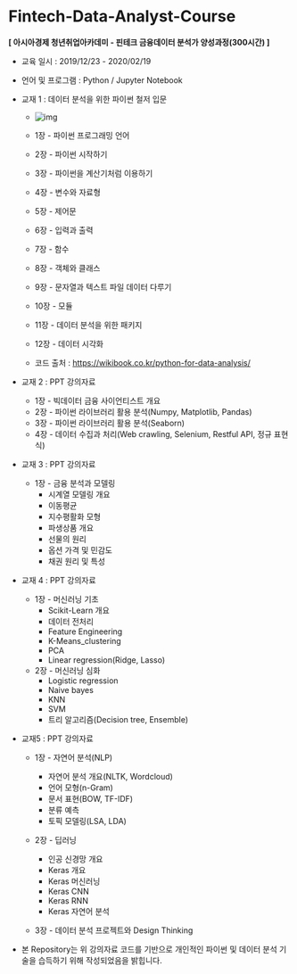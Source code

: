 # Fintech-Data-Analyst-Course

__[ 아시아경제 청년취업아카데미 - 핀테크 금융데이터 분석가 양성과정(300시간) ]__

- 교육 일시 : 2019/12/23 - 2020/02/19
- 언어 및 프로그램 : Python / Jupyter Notebook
- 교재 1  : 데이터 분석을 위한 파이썬 철저 입문
  - ![img](https://wikibook.co.kr/images/cover/s/9791158391126.jpg)

  - 1장 - 파이썬 프로그래밍 언어
  - 2장 - 파이썬 시작하기
  - 3장 - 파이썬을 계산기처럼 이용하기
  - 4장 - 변수와 자료형
  - 5장 - 제어문
  - 6장 - 입력과 출력
  - 7장 - 함수
  - 8장 - 객체와 클래스
  - 9장 - 문자열과 텍스트 파일 데이터 다루기
  - 10장 - 모듈
  - 11장 - 데이터 분석을 위한 패키지
  - 12장 - 데이터 시각화
  - 코드 출처 : https://wikibook.co.kr/python-for-data-analysis/
- 교재 2 : PPT 강의자료

  - 1장 - 빅데이터 금융 사이언티스트 개요
  - 2장 - 파이썬 라이브러리 활용 분석(Numpy, Matplotlib, Pandas)
  - 3장 - 파이썬 라이브러리 활용 분석(Seaborn)
  - 4장 - 데이터 수집과 처리(Web crawling, Selenium, Restful API, 정규 표현식)
- 교재 3 : PPT 강의자료
  - 1장 - 금융  분석과 모델링
    - 시계열 모델링 개요
    - 이동평균
    - 지수평활화 모형
    - 파생상품 개요
    - 선물의 원리
    - 옵션 가격 및 민감도
    - 채권 원리 및 특성
- 교재 4 : PPT 강의자료 
  - 1장 - 머신러닝 기초
    - Scikit-Learn 개요
    - 데이터 전처리
    - Feature Engineering 
    - K-Means_clustering
    - PCA
    - Linear regression(Ridge, Lasso)
  - 2장 - 머신러닝 심화
    - Logistic regression
    - Naive bayes
    - KNN
    - SVM
    - 트리 알고리즘(Decision tree, Ensemble)
- 교재5 : PPT 강의자료
  - 1장 - 자연어 분석(NLP)
    - 자연어 분석 개요(NLTK, Wordcloud)
    - 언어 모형(n-Gram)
    - 문서 표현(BOW, TF-IDF)
    - 분류 예측
    - 토픽 모델링(LSA, LDA)
  - 2장 - 딥러닝
    - 인공 신경망 개요
    - Keras 개요
    - Keras 머신러닝
    - Keras CNN
    - Keras RNN
    - Keras 자연어 분석
  
  - 3장 - 데이터 분석 프로젝트와 Design Thinking

  

- 본 Repository는 위 강의자료 코드를 기반으로 개인적인 파이썬 및 데이터 분석 기술을 습득하기 위해 작성되었음을 밝힙니다.

  